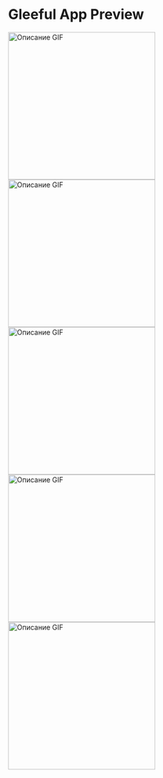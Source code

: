 # Gleeful App Preview

<img src="[путь/к/вашему/gif.gif](https://github.com/dartchuwak/GleefulPreview/blob/main/media/1.gif)" height="300" alt="Описание GIF">
<img src="[путь/к/вашему/gif.gif](https://github.com/dartchuwak/GleefulPreview/blob/main/media/2.gif)" height="300" alt="Описание GIF">
<img src="[путь/к/вашему/gif.gif](https://github.com/dartchuwak/GleefulPreview/blob/main/media/3.gif)" height="300" alt="Описание GIF">
<img src="[путь/к/вашему/gif.gif](https://github.com/dartchuwak/GleefulPreview/blob/main/media/4.gif)" height="300" alt="Описание GIF">
<img src="[путь/к/вашему/gif.gif](https://github.com/dartchuwak/GleefulPreview/blob/main/media/5.gif)" height="300" alt="Описание GIF">
